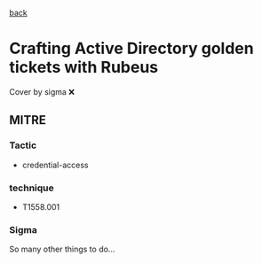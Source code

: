 [back](../index.md)
# Crafting Active Directory golden tickets with Rubeus
Cover by sigma :x: 

## MITRE
### Tactic
  - credential-access

### technique
  - T1558.001

### Sigma

 So many other things to do...